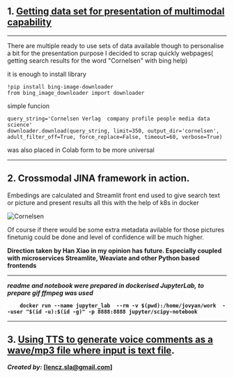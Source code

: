 

## 1.  [Getting data set for presentation of multimodal capability](https://github.com/len-sla/JINA/blob/main/cornelsen-jina.ipynb)
---
There are multiple ready to use sets of data available though to personalise a bit for  the presentation purpose I decided to scrap quickly webpages( getting search results  for the word "Cornelsen" with bing help)

it is enough to install  library


```
!pip install bing-image-downloader
from bing_image_downloader import downloader
```
simple funcion

```
query_string='Cornelsen Verlag  company profile people media data science'
downloader.download(query_string, limit=350, output_dir='cornelsen', adult_filter_off=True, force_replace=False, timeout=60, verbose=True)
```
was also placed in Colab form to be more universal





---
## 2.  Crossmodal JINA framework in action.

Embedings are calculated and Streamlit front end used to give search text or picture and present results all this with the help of k8s in docker




![Cornelsen](cornelsen-crossmodal.gif)

Of course if there would be some extra metadata avilable for  those pictures  finetunig could be done and level of confidence will be much higher. <b>
    
Direction  taken by Han Xiao in my opinion has future. Especially coupled with microservices Streamlite, Weaviate and other Python based frontends 

---


_readme and notebook were prepared in dockerised JupyterLab,  to prepare gif ffmpeg was used_ <b>

```
    docker run --name jupyter_lab  --rm -v $(pwd):/home/jovyan/work  --user "$(id -u):$(id -g)" -p 8888:8888 jupyter/scipy-notebook
```
---
## 3.  [Using TTS to generate voice comments as a wave/mp3 file where  input  is text file](https://github.com/len-sla/JINA/blob/main/tts-input_txt_file.ipynb).
    
    
_Created by:_ [lencz.sla@gmail.com]

